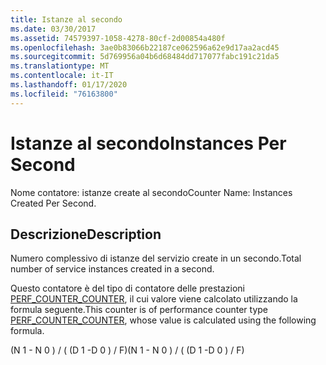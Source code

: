 ```yaml
---
title: Istanze al secondo
ms.date: 03/30/2017
ms.assetid: 74579397-1058-4278-80cf-2d00854a480f
ms.openlocfilehash: 3ae0b83066b22187ce062596a62e9d17aa2acd45
ms.sourcegitcommit: 5d769956a04b6d68484dd717077fabc191c21da5
ms.translationtype: MT
ms.contentlocale: it-IT
ms.lasthandoff: 01/17/2020
ms.locfileid: "76163800"
---
```

# <a name="instances-per-second"></a><span data-ttu-id="4b216-102">Istanze al secondo</span><span class="sxs-lookup"><span data-stu-id="4b216-102">Instances Per Second</span></span>
<span data-ttu-id="4b216-103">Nome contatore: istanze create al secondo</span><span class="sxs-lookup"><span data-stu-id="4b216-103">Counter Name: Instances Created Per Second.</span></span>  
  
## <a name="description"></a><span data-ttu-id="4b216-104">Descrizione</span><span class="sxs-lookup"><span data-stu-id="4b216-104">Description</span></span>  
 <span data-ttu-id="4b216-105">Numero complessivo di istanze del servizio create in un secondo.</span><span class="sxs-lookup"><span data-stu-id="4b216-105">Total number of service instances created in a second.</span></span>  
  
 <span data-ttu-id="4b216-106">Questo contatore è del tipo di contatore delle prestazioni [PERF_COUNTER_COUNTER](https://docs.microsoft.com/previous-versions/windows/it-pro/windows-server-2003/cc740048(v=ws.10)), il cui valore viene calcolato utilizzando la formula seguente.</span><span class="sxs-lookup"><span data-stu-id="4b216-106">This counter is of performance counter type [PERF_COUNTER_COUNTER](https://docs.microsoft.com/previous-versions/windows/it-pro/windows-server-2003/cc740048(v=ws.10)), whose value is calculated using the following formula.</span></span>  
  
 <span data-ttu-id="4b216-107">(N 1 - N 0 ) / ( (D 1 -D 0 ) / F)</span><span class="sxs-lookup"><span data-stu-id="4b216-107">(N 1 - N 0 ) / ( (D 1 -D 0 ) / F)</span></span>
